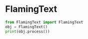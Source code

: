 # FlamingText

```python
from FlamingText import FlamingText
obj = FlamingText()
print(obj.process())
```
